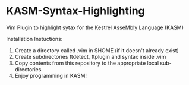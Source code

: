 # KASM-Syntax-Highlighting
Vim Plugin to highlight sytax for the Kestrel AsseMbly Language (KASM)

Installation Instuctions:

1. Create a directory called .vim in $HOME (if it doesn't already exist)
2. Create subdirectories ftdetect, ftplugin and syntax inside .vim
3. Copy contents from this repository to the appropriate local sub-directories
4. Enjoy programming in KASM!
